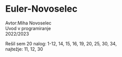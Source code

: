 # Euler-Novoselec
Avtor:Miha Novoselec  
Uvod v programiranje  
2022/2023

Rešil sem 20 nalog: 1-12, 14, 15, 16, 19, 20, 25, 30, 34,  
najtežje: 11, 12, 30
